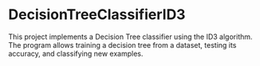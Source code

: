 # DecisionTreeClassifierID3
This project implements a Decision Tree classifier using the ID3 algorithm. The program allows training a decision tree from a dataset, testing its accuracy, and classifying new examples. 
